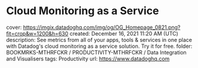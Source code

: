 # Cloud Monitoring as a Service

cover: https://imgix.datadoghq.com/img/og/OG_Homepage_0821.png?fit=crop&w=1200&h=630
created: December 16, 2021 11:20 AM (UTC)
description: See metrics from all of your apps, tools & services in one place with Datadog's cloud monitoring as a service solution. Try it for free.
folder: BOOKMRKS-MTHRFCKR / PRODUCTIVITY-MTHRFCKR / Data Integration and Visualisers
tags: Productivity
url: https://www.datadoghq.com